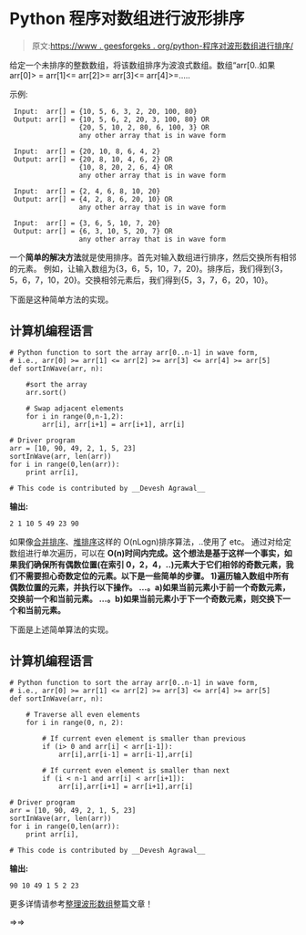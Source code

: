# Python 程序对数组进行波形排序

> 原文:[https://www . geesforgeks . org/python-程序对波形数组进行排序/](https://www.geeksforgeeks.org/python-program-to-sort-an-array-in-wave-form/)

给定一个未排序的整数数组，将该数组排序为波浪式数组。数组“arr[0..如果 arr[0]> = arr[1]<= arr[2]>= arr[3]<= arr[4]>=…..

示例:

```
 Input:  arr[] = {10, 5, 6, 3, 2, 20, 100, 80}
 Output: arr[] = {10, 5, 6, 2, 20, 3, 100, 80} OR
                 {20, 5, 10, 2, 80, 6, 100, 3} OR
                 any other array that is in wave form

 Input:  arr[] = {20, 10, 8, 6, 4, 2}
 Output: arr[] = {20, 8, 10, 4, 6, 2} OR
                 {10, 8, 20, 2, 6, 4} OR
                 any other array that is in wave form

 Input:  arr[] = {2, 4, 6, 8, 10, 20}
 Output: arr[] = {4, 2, 8, 6, 20, 10} OR
                 any other array that is in wave form

 Input:  arr[] = {3, 6, 5, 10, 7, 20}
 Output: arr[] = {6, 3, 10, 5, 20, 7} OR
                 any other array that is in wave form

```

一个**简单的解决方法**就是使用排序。首先对输入数组进行排序，然后交换所有相邻的元素。
例如，让输入数组为{3，6，5，10，7，20}。排序后，我们得到{3，5，6，7，10，20}。交换相邻元素后，我们得到{5，3，7，6，20，10}。

下面是这种简单方法的实现。

## 计算机编程语言

```
# Python function to sort the array arr[0..n-1] in wave form,
# i.e., arr[0] >= arr[1] <= arr[2] >= arr[3] <= arr[4] >= arr[5]
def sortInWave(arr, n):

    #sort the array
    arr.sort()

    # Swap adjacent elements
    for i in range(0,n-1,2):
        arr[i], arr[i+1] = arr[i+1], arr[i]

# Driver program
arr = [10, 90, 49, 2, 1, 5, 23]
sortInWave(arr, len(arr))
for i in range(0,len(arr)):
    print arr[i],

# This code is contributed by __Devesh Agrawal__
```

**输出:**

```
2 1 10 5 49 23 90
```

如果像[合并排序](http://geeksquiz.com/merge-sort/)、[堆排序](http://geeksquiz.com/heap-sort/)这样的 O(nLogn)排序算法，..使用了 etc。
通过对给定数组进行单次遍历，可以在 **O(n)时间内完成。这个想法是基于这样一个事实，如果我们确保所有偶数位置(在索引 0，2，4，..)元素大于它们相邻的奇数元素，我们不需要担心奇数定位的元素。以下是一些简单的步骤。
1)遍历输入数组中所有偶数位置的元素，并执行以下操作。
…。a)如果当前元素小于前一个奇数元素，交换前一个和当前元素。
…。b)如果当前元素小于下一个奇数元素，则交换下一个和当前元素。**

下面是上述简单算法的实现。

## 计算机编程语言

```
# Python function to sort the array arr[0..n-1] in wave form,
# i.e., arr[0] >= arr[1] <= arr[2] >= arr[3] <= arr[4] >= arr[5]
def sortInWave(arr, n):

    # Traverse all even elements
    for i in range(0, n, 2):

        # If current even element is smaller than previous
        if (i> 0 and arr[i] < arr[i-1]):
            arr[i],arr[i-1] = arr[i-1],arr[i]

        # If current even element is smaller than next
        if (i < n-1 and arr[i] < arr[i+1]):
            arr[i],arr[i+1] = arr[i+1],arr[i]

# Driver program
arr = [10, 90, 49, 2, 1, 5, 23]
sortInWave(arr, len(arr))
for i in range(0,len(arr)):
    print arr[i],

# This code is contributed by __Devesh Agrawal__
```

**输出:**

```
90 10 49 1 5 2 23

```

更多详情请参考[整理波形数组](https://www.geeksforgeeks.org/sort-array-wave-form-2/)整篇文章！

=>=>